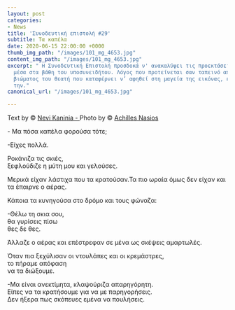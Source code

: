 ```yaml
---
layout: post
categories:
- News
title: 'Συνοδευτική επιστολή #29'
subtitle: Τα καπέλα
date: 2020-06-15 22:00:00 +0000
thumb_img_path: "/images/101_mg_4653.jpg"
content_img_path: "/images/101_mg_4653.jpg"
excerpt: " Η Συνοδευτική Επιστολή προσδοκά ν' ανακαλύψει τις προεκτάσεις της εικόνας
  μέσα στα βάθη του υποσυνειδήτου. Λόγος που προτείνεται σαν ταπεινό απαύγασμα του
  βιώματος του θεατή που καταφέρνει ν’ αφηθεί στη μαγεία της εικόνας, επαναδημιουργώντας
  την."
canonical_url: "/images/101_mg_4653.jpg"

---
```

Text by © <a href="https://www.facebook.com/nevi.kaninia" target="blank">Nevi Kaninia - </a>Photo by © <a href="https://anikon.org/" target="blank">Achilles Nasios</a>

\- Μα πόσα καπέλα φορούσα τότε;

\-Είχες πολλά.

Ροκάνιζα τις σκιές,  
ξεφλούδιζε η μύτη μου και γελούσες.

Μερικά είχαν λάστιχα που τα κρατούσαν.Τα πιο ωραία όμως δεν είχαν και τα έπαιρνε ο αέρας.

Κάποια τα κυνηγούσα στο δρόμο και τους φώναζα:

\-Θέλω τη σκια σου,  
θα γυρίσεις πίσω  
θες δε θες.

Άλλαζε ο αέρας και επέστρεφαν σε μένα ως σκέψεις αμαρτωλές.

Όταν πια ξεχύλισαν οι ντουλάπες και οι κρεμάστρες,  
το πήραμε απόφαση   
να τα διώξουμε.

\-Μα είναι ανεκτίμητα, κλαψούριζα απαρηγόρητη.  
Είπες να τα κρατήσουμε για να με παρηγορήσεις.  
Δεν ήξερα πως σκόπευες εμένα να πουλήσεις.
